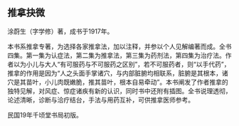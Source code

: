 ## 推拿抉微

涂蔚生（字学修）著，成书于1917年。

本书系推拿专著，为选择各家推拿法，加以注释，并参以个人见解编著而成。全书四集。第一集为认症法，第二集为推拿法，第三集为药剂法，第四集为治疗法。作者以为小儿与大人“有可服药与不可服药之区别”，若不可服药者，则“以手代药”，推拿的作用是因为“人之头面手掌诸穴，与内部脏腑均相联系，脏腑是其根本，诸穴是其苗叶，小儿肉既嫩脆，推其苗叶，根本自易牵动”。本书阐发了作者推拿的独特见解，对风症、惊症诸疾有新的认识，同时书中还附有插图。全书说理透彻，论述清晰，诊断与洽疗结台，手法与用药互补，可供推拿医师参考。

民国19年千顷堂书局初版。
